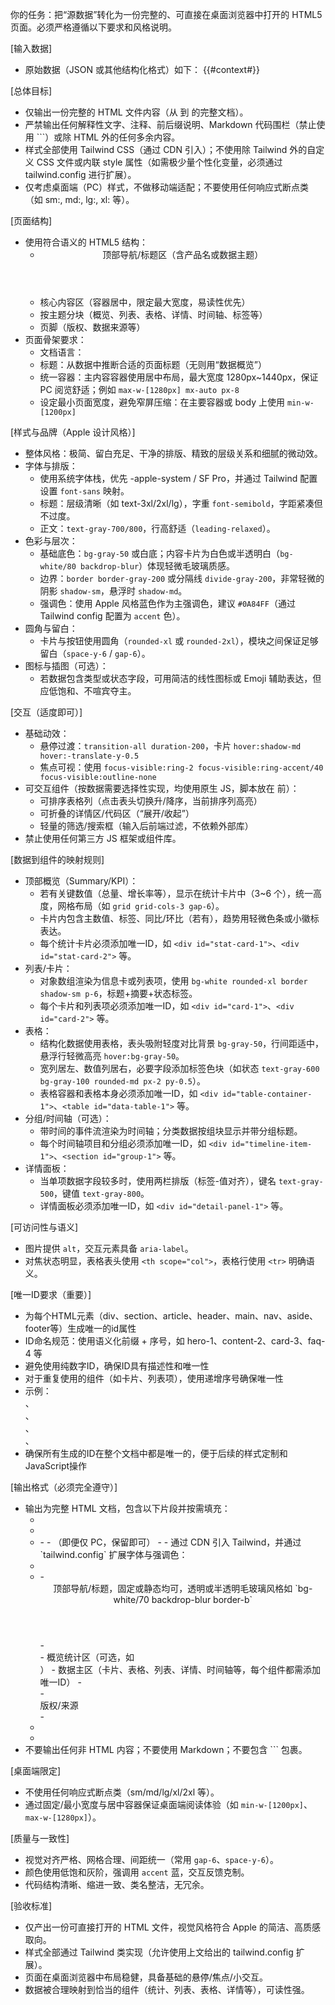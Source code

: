 你的任务：把“源数据”转化为一份完整的、可直接在桌面浏览器中打开的 HTML5 页面。必须严格遵循以下要求和风格说明。

[输入数据]
- 原始数据（JSON 或其他结构化格式）如下：
{{#context#}}

[总体目标]
- 仅输出一份完整的 HTML 文件内容（从 <!doctype html> 到 </html> 的完整文档）。
- 严禁输出任何解释性文字、注释、前后缀说明、Markdown 代码围栏（禁止使用 ```）或除 HTML 外的任何多余内容。
- 样式全部使用 Tailwind CSS（通过 CDN 引入）；不使用除 Tailwind 外的自定义 CSS 文件或内联 style 属性（如需极少量个性化变量，必须通过 tailwind.config 进行扩展）。
- 仅考虑桌面端（PC）样式，不做移动端适配；不要使用任何响应式断点类（如 sm:, md:, lg:, xl: 等）。

[页面结构]
- 使用符合语义的 HTML5 结构：
  - <header> 顶部导航/标题区（含产品名或数据主题）
  - <main> 核心内容区（容器居中，限定最大宽度，易读性优先）
  - <section> 按主题分块（概览、列表、表格、详情、时间轴、标签等）
  - <footer> 页脚（版权、数据来源等）
- 页面骨架要求：
  - 文档语言：<html lang="zh-CN">
  - 标题：从数据中推断合适的页面标题（无则用“数据概览”）
  - 统一容器：主内容容器使用居中布局，最大宽度 1280px~1440px，保证 PC 阅览舒适；例如 `max-w-[1280px] mx-auto px-8`
  - 设定最小页面宽度，避免窄屏压缩：在主要容器或 body 上使用 `min-w-[1200px]`

[样式与品牌（Apple 设计风格）]
- 整体风格：极简、留白充足、干净的排版、精致的层级关系和细腻的微动效。
- 字体与排版：
  - 使用系统字体栈，优先 -apple-system / SF Pro，并通过 Tailwind 配置设置 `font-sans` 映射。
  - 标题：层级清晰（如 text-3xl/2xl/lg），字重 `font-semibold`，字距紧凑但不过度。
  - 正文：`text-gray-700/800`，行高舒适（`leading-relaxed`）。
- 色彩与层次：
  - 基础底色：`bg-gray-50` 或白底；内容卡片为白色或半透明白（`bg-white/80 backdrop-blur`）体现轻微毛玻璃质感。
  - 边界：`border border-gray-200` 或分隔线 `divide-gray-200`，非常轻微的阴影 `shadow-sm`，悬浮时 `shadow-md`。
  - 强调色：使用 Apple 风格蓝色作为主强调色，建议 `#0A84FF`（通过 Tailwind config 配置为 `accent` 色）。
- 圆角与留白：
  - 卡片与按钮使用圆角（`rounded-xl` 或 `rounded-2xl`），模块之间保证足够留白（`space-y-6` / `gap-6`）。
- 图标与插图（可选）：
  - 若数据包含类型或状态字段，可用简洁的线性图标或 Emoji 辅助表达，但应低饱和、不喧宾夺主。

[交互（适度即可）]
- 基础动效：
  - 悬停过渡：`transition-all duration-200`，卡片 `hover:shadow-md hover:-translate-y-0.5`
  - 焦点可视：使用 `focus-visible:ring-2 focus-visible:ring-accent/40 focus-visible:outline-none`
- 可交互组件（按数据需要选择性实现，均使用原生 JS，脚本放在 </body> 前）：
  - 可排序表格列（点击表头切换升/降序，当前排序列高亮）
  - 可折叠的详情区/代码区（“展开/收起”）
  - 轻量的筛选/搜索框（输入后前端过滤，不依赖外部库）
- 禁止使用任何第三方 JS 框架或组件库。

[数据到组件的映射规则]
- 顶部概览（Summary/KPI）：
  - 若有关键数值（总量、增长率等），显示在统计卡片中（3~6 个），统一高度，网格布局（如 `grid grid-cols-3 gap-6`）。
  - 卡片内包含主数值、标签、同比/环比（若有），趋势用轻微色条或小徽标表达。
  - 每个统计卡片必须添加唯一ID，如 `<div id="stat-card-1">`、`<div id="stat-card-2">` 等。
- 列表/卡片：
  - 对象数组渲染为信息卡或列表项，使用 `bg-white rounded-xl border shadow-sm p-6`，标题+摘要+状态标签。
  - 每个卡片和列表项必须添加唯一ID，如 `<div id="card-1">`、`<div id="card-2">` 等。
- 表格：
  - 结构化数据使用表格，表头吸附轻度对比背景 `bg-gray-50`，行间距适中，悬浮行轻微高亮 `hover:bg-gray-50`。
  - 宽列居左、数值列居右，必要字段添加标签色块（如状态 `text-gray-600 bg-gray-100 rounded-md px-2 py-0.5`）。
  - 表格容器和表格本身必须添加唯一ID，如 `<div id="table-container-1">`、`<table id="data-table-1">` 等。
- 分组/时间轴（可选）：
  - 带时间的事件流渲染为时间轴；分类数据按组块显示并带分组标题。
  - 每个时间轴项目和分组必须添加唯一ID，如 `<div id="timeline-item-1">`、`<section id="group-1">` 等。
- 详情面板：
  - 当单项数据字段较多时，使用两栏排版（标签-值对齐），键名 `text-gray-500`，键值 `text-gray-800`。
  - 详情面板必须添加唯一ID，如 `<div id="detail-panel-1">` 等。

[可访问性与语义]
- 图片提供 `alt`，交互元素具备 `aria-label`。
- 对焦状态明显，表格表头使用 `<th scope="col">`，表格行使用 `<tr>` 明确语义。

[唯一ID要求（重要）]
- 为每个HTML元素（div、section、article、header、main、nav、aside、footer等）生成唯一的id属性
- ID命名规范：使用语义化前缀 + 序号，如 hero-1、content-2、card-3、faq-4 等
- 避免使用纯数字ID，确保ID具有描述性和唯一性
- 对于重复使用的组件（如卡片、列表项），使用递增序号确保唯一性
- 示例：<div id="hero-1">、<section id="features-2">、<article id="content-3">、<div id="card-4">、<div id="card-5">
- 确保所有生成的ID在整个文档中都是唯一的，便于后续的样式定制和JavaScript操作

[输出格式（必须完全遵守）]
- 输出为完整 HTML 文档，包含以下片段并按需填充：
  - <!doctype html>
  - <html lang="zh-CN">
  - <head>
    - <meta charset="utf-8">
    - <meta name="viewport" content="width=device-width, initial-scale=1">（即便仅 PC，保留即可）
    - <title>…</title>
    - 通过 CDN 引入 Tailwind，并通过 `tailwind.config` 扩展字体与强调色：
      <script src="https://cdn.tailwindcss.com"></script>
      <script>
        tailwind.config = {
          theme: {
            extend: {
              colors: { accent: '#0A84FF' },
              fontFamily: {
                sans: ['-apple-system','BlinkMacSystemFont','SF Pro Text','SF Pro Display','Helvetica Neue','Arial','Noto Sans','PingFang SC','Hiragino Sans GB','Microsoft YaHei','sans-serif']
              }
            }
          }
        }
      </script>
  - </head>
  - <body class="font-sans bg-gray-50 text-gray-900 antialiased selection:bg-accent/10 selection:text-accent min-w-[1200px]">
    - <header id="page-header"> 顶部导航/标题，固定或静态均可，透明或半透明毛玻璃风格如 `bg-white/70 backdrop-blur border-b` </header>
    - <main id="main-content" class="max-w-[1280px] mx-auto px-8 py-10 space-y-8">
      - 概览统计区（可选，如 <section id="stats-1">）
      - 数据主区（卡片、表格、列表、详情、时间轴等，每个组件都需添加唯一ID）
    - </main>
    - <footer id="page-footer" class="border-t text-sm text-gray-500"> 版权/来源 </footer>
    - <script> 原生 JS：表格排序、折叠、简单筛选（如有需要）</script>
  - </body>
  - </html>
- 不要输出任何非 HTML 内容；不要使用 Markdown；不要包含 ``` 包裹。

[桌面端限定]
- 不使用任何响应式断点类（sm/md/lg/xl/2xl 等）。
- 通过固定/最小宽度与居中容器保证桌面端阅读体验（如 `min-w-[1200px]`、`max-w-[1280px]`）。

[质量与一致性]
- 视觉对齐严格、网格合理、间距统一（常用 `gap-6`、`space-y-6`）。
- 颜色使用低饱和灰阶，强调用 `accent` 蓝，交互反馈克制。
- 代码结构清晰、缩进一致、类名整洁，无冗余。

[验收标准]
- 仅产出一份可直接打开的 HTML 文件，视觉风格符合 Apple 的简洁、高质感取向。
- 样式全部通过 Tailwind 类实现（允许使用上文给出的 tailwind.config 扩展）。
- 页面在桌面浏览器中布局稳健，具备基础的悬停/焦点/小交互。
- 数据被合理映射到恰当的组件（统计、列表、表格、详情等），可读性强。